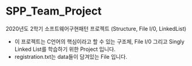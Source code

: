 # SPP_Team_Project
2020년도 2학기 소프트웨어구현패턴 프로젝트 (Structure, File I/0, LinkedList)

- 이 프로젝트는 C언어의 핵심이라고 할 수 있는 구조체, File I/0 그리고 Singly Linked List를 학습하기 위한 Project 입니다.
- registration.txt는 data들이 담겨있는 File 입니다. 
